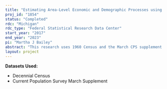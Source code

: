 ```yaml
---
title: "Estimating Area-Level Economic and Demographic Processes using March CPS Data"
proj_id: "1854"
status: "Completed"
rdc: "Michigan"
rdc_type: "Federal Statistical Research Data Center"
start_year: "2017"
end_year: "2023"
pi: "Martha J Bailey"
abstract: "This research uses 1960 Census and the March CPS supplement to create state and county level fertility rates across a number of decades and compares these with administrative records data from the National Center for Health Statistics. This will provide a better understanding of population trends and promote more accurate CPS-based population projections. This project will examine the economic, social, and demographic impacts of various policy and natural experiments."
layout: project
---
```


**Datasets Used:**

  - Decennial Census 
  - Current Population Survey March Supplement 

